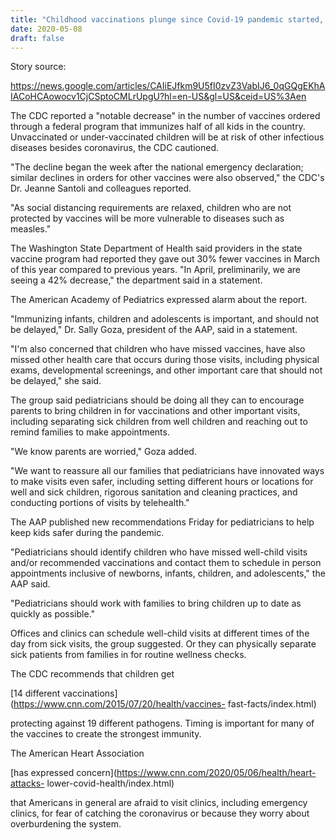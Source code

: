 ```yaml
---
title: "Childhood vaccinations plunge since Covid-19 pandemic started, CDC says" 
date: 2020-05-08 
draft: false 
---
```


Story source:

https://news.google.com/articles/CAIiEJfkm9U5fI0zvZ3VabIJ6_0qGQgEKhAIACoHCAowocv1CjCSptoCMLrUpgU?hl=en-US&gl=US&ceid=US%3Aen


The CDC reported a "notable decrease" in the number of vaccines ordered
through a federal program that immunizes half of all kids in the country.
Unvaccinated or under-vaccinated children will be at risk of other infectious
diseases besides coronavirus, the CDC cautioned.

"The decline began the week after the national emergency declaration; similar
declines in orders for other vaccines were also observed," the CDC's Dr.
Jeanne Santoli and colleagues reported.

"As social distancing requirements are relaxed, children who are not protected
by vaccines will be more vulnerable to diseases such as measles."

The Washington State Department of Health said providers in the state vaccine
program had reported they gave out 30% fewer vaccines in March of this year
compared to previous years. "In April, preliminarily, we are seeing a 42%
decrease," the department said in a statement.

The American Academy of Pediatrics expressed alarm about the report.

"Immunizing infants, children and adolescents is important, and should not be
delayed," Dr. Sally Goza, president of the AAP, said in a statement.

"I'm also concerned that children who have missed vaccines, have also missed
other health care that occurs during those visits, including physical exams,
developmental screenings, and other important care that should not be
delayed," she said.

The group said pediatricians should be doing all they can to encourage parents
to bring children in for vaccinations and other important visits, including
separating sick children from well children and reaching out to remind
families to make appointments.

"We know parents are worried," Goza added.

"We want to reassure all our families that pediatricians have innovated ways
to make visits even safer, including setting different hours or locations for
well and sick children, rigorous sanitation and cleaning practices, and
conducting portions of visits by telehealth."

The AAP published new recommendations Friday for pediatricians to help keep
kids safer during the pandemic.

"Pediatricians should identify children who have missed well-child visits
and/or recommended vaccinations and contact them to schedule in person
appointments inclusive of newborns, infants, children, and adolescents," the
AAP said.

"Pediatricians should work with families to bring children up to date as
quickly as possible."

Offices and clinics can schedule well-child visits at different times of the
day from sick visits, the group suggested. Or they can physically separate
sick patients from families in for routine wellness checks.

The CDC recommends that children get

[14 different vaccinations](https://www.cnn.com/2015/07/20/health/vaccines-
fast-facts/index.html)

protecting against 19 different pathogens. Timing is important for many of the
vaccines to create the strongest immunity.

The American Heart Association

[has expressed concern](https://www.cnn.com/2020/05/06/health/heart-attacks-
lower-covid-health/index.html)

that Americans in general are afraid to visit clinics, including emergency
clinics, for fear of catching the coronavirus or because they worry about
overburdening the system.

